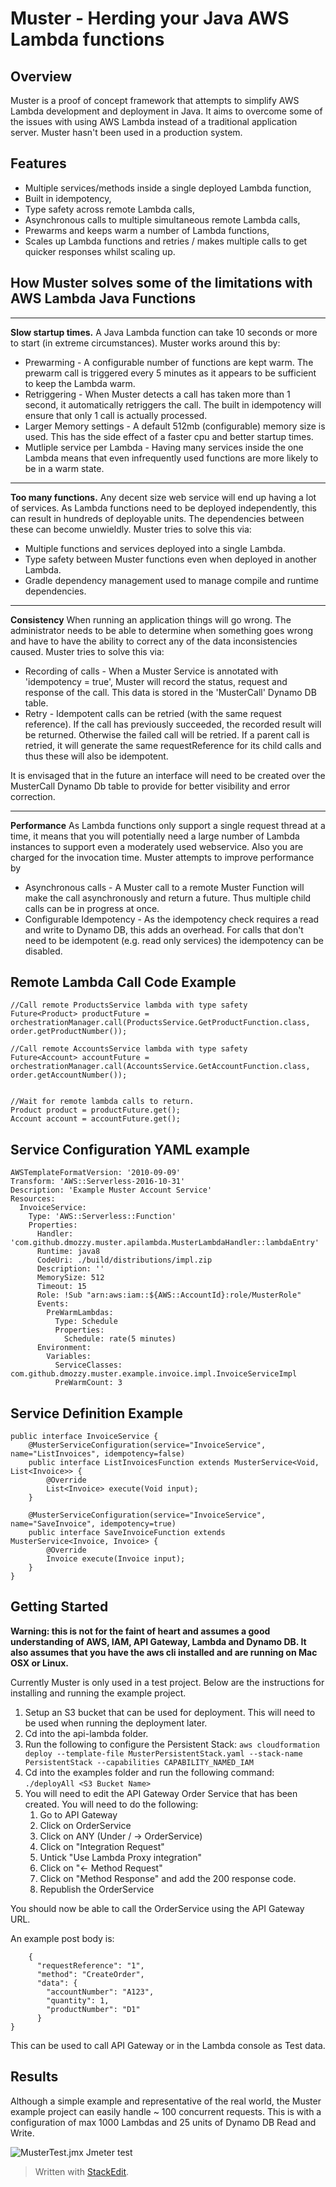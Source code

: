 

Muster - Herding your Java AWS Lambda functions
==========================================

Overview
--------
Muster is a proof of concept framework that attempts to simplify AWS Lambda development and deployment in Java. It aims to overcome some of the issues with using AWS Lambda instead of a traditional application server. Muster hasn't been used in a production system.

Features
--------
 - Multiple services/methods inside a single deployed Lambda function,
 - Built in idempotency,
 - Type safety across remote Lambda calls,
 - Asynchronous calls to multiple simultaneous remote Lambda calls,
 - Prewarms  and keeps warm a number of Lambda functions,
 - Scales up Lambda functions and retries / makes multiple calls to get quicker responses whilst scaling up.

How Muster solves some of the limitations with AWS Lambda Java Functions
-----------------


----------


 **Slow startup times.**
A Java Lambda function can take 10 seconds or more to start (in extreme circumstances). Muster works around this by:

 - Prewarming - A configurable number of functions are kept warm. The prewarm call is triggered every 5 minutes as it appears to be sufficient to keep the Lambda warm.
 - Retriggering - When Muster detects a call has taken more than 1 second, it automatically retriggers the call. The built in idempotency will ensure that only 1 call is actually processed.
 - Larger Memory settings - A default 512mb (configurable) memory size is used. This has the side effect of a faster cpu and better startup times.
 - Mutliple service per Lambda - Having many services inside the one Lambda means that even infrequently used functions are more likely to be in a warm state.
 


----------


 
 **Too many functions.**
 Any decent size web service will end up having a lot of services. As Lambda functions need to be deployed independently, this can result in hundreds of deployable units. The dependencies between these can become unwieldly.
 Muster tries to solve this via:
 
 - Multiple functions and services deployed into a single Lambda.
 - Type safety between Muster functions even when deployed in another Lambda.
 - Gradle dependency management used to manage compile and runtime dependencies.
 


----------


**Consistency**
When running an application things will go wrong. The administrator needs to be able to determine when something goes wrong and have to have the ability to correct any of the data inconsistencies caused. Muster tries to solve this via:

 - Recording of calls - When a Muster Service is annotated with 'idempotency = true', Muster will record the status, request and response of the call. This data is stored in the 'MusterCall' Dynamo DB table.
 - Retry - Idempotent calls can be retried (with the same request reference). If the call has previously succeeded, the recorded result will be returned. Otherwise the failed call will be retried. If a parent call is retried, it will generate the same requestReference for its child calls and thus these will also be idempotent.
 
It is envisaged that in the future an interface will need to be created over the MusterCall Dynamo Db table to provide for better visibility and error correction.

----------
**Performance**
As Lambda functions only support a single request thread at a time, it means that you will potentially need a large number of Lambda instances to support even a moderately used webservice. Also you are charged for the invocation time. Muster attempts to improve performance by

 - Asynchronous calls - A Muster call to a remote Muster Function will make the call asynchronously and return a future. Thus multiple child calls can be in progress at once.
 - Configurable Idempotency - As the idempotency check requires a read and write to Dynamo DB, this adds an overhead. For calls that don't need to be idempotent (e.g. read only services) the idempotency can be disabled.

Remote Lambda Call Code Example
--------
    	
	//Call remote ProductsService lambda with type safety
	Future<Product> productFuture = orchestrationManager.call(ProductsService.GetProductFunction.class, order.getProductNumber());
	
	//Call remote AccountsService lambda with type safety
	Future<Account> accountFuture = orchestrationManager.call(AccountsService.GetAccountFunction.class, order.getAccountNumber());
					
			
	//Wait for remote lambda calls to return.
	Product product = productFuture.get();
	Account account = accountFuture.get();

Service Configuration YAML example
--------

    AWSTemplateFormatVersion: '2010-09-09'
    Transform: 'AWS::Serverless-2016-10-31'
    Description: 'Example Muster Account Service'
    Resources:
      InvoiceService:
        Type: 'AWS::Serverless::Function'
        Properties:
          Handler: 'com.github.dmozzy.muster.apilambda.MusterLambdaHandler::lambdaEntry'
          Runtime: java8
          CodeUri: ./build/distributions/impl.zip
          Description: ''
          MemorySize: 512
          Timeout: 15
          Role: !Sub "arn:aws:iam::${AWS::AccountId}:role/MusterRole"
          Events:
            PreWarmLambdas:
              Type: Schedule
              Properties:
                Schedule: rate(5 minutes)
          Environment:
            Variables:
              ServiceClasses: com.github.dmozzy.muster.example.invoice.impl.InvoiceServiceImpl
              PreWarmCount: 3

Service Definition Example
--------

    public interface InvoiceService {
    	@MusterServiceConfiguration(service="InvoiceService", name="ListInvoices", idempotency=false)
    	public interface ListInvoicesFunction extends MusterService<Void, List<Invoice>> {
    		@Override
    		List<Invoice> execute(Void input);
    	}
    
    	@MusterServiceConfiguration(service="InvoiceService", name="SaveInvoice", idempotency=true)
    	public interface SaveInvoiceFunction extends MusterService<Invoice, Invoice> {
    		@Override
    		Invoice execute(Invoice input);
    	}	
    }

Getting Started
--------
**Warning: this is not for the faint of heart and assumes a good understanding of AWS, IAM, API Gateway, Lambda and Dynamo DB. It also assumes that you have the aws cli installed and are running on Mac OSX or Linux.**

Currently Muster is only used in a test project. Below are the instructions for installing and running the example project.


 1. Setup an S3 bucket that can be used for deployment. This will need to be used when running the deployment later.
 2. Cd into the api-lambda folder.
 3. Run the following to configure the Persistent Stack: `aws cloudformation deploy --template-file MusterPersistentStack.yaml --stack-name PersistentStack --capabilities CAPABILITY_NAMED_IAM`
 4. Cd into the examples folder and run the following command: `./deployAll <S3 Bucket Name>`
 5. You will need to edit the API Gateway Order Service that has been created. You will need to do the following:
	 1. Go to API Gateway
	 2. Click on OrderService
	 3. Click on ANY (Under / -> OrderService)
	 4. Click on "Integration Request"
	 5. Untick "Use Lambda Proxy integration"
	 6. Click on "<- Method Request"
	 7. Click on "Method Response" and add the 200 response code.
	 8. Republish the OrderService

You should now be able to call the OrderService using the API Gateway URL.

An example post body is:

        {
    	  "requestReference": "1",
    	  "method": "CreateOrder",
    	  "data": {
    	    "accountNumber": "A123",
    	    "quantity": 1,
    	    "productNumber": "D1"
    	  }
    }

This can be used to call API Gateway or in the Lambda console as Test data.

Results
-------
Although a simple example and representative of the real world, the Muster example project can easily handle ~ 100 concurrent requests. This is with a configuration of max 1000 Lambdas and 25 units of Dynamo DB Read and Write.

![MusterTest.jmx Jmeter test](https://github.com/dmozzy/Muster/blob/master/images/PerformanceScreenshot.png)

> Written with [StackEdit](https://stackedit.io/).


